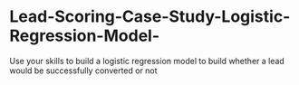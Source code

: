 # Lead-Scoring-Case-Study-Logistic-Regression-Model-
Use your skills to build a logistic regression model to build whether a lead would be successfully converted or not
